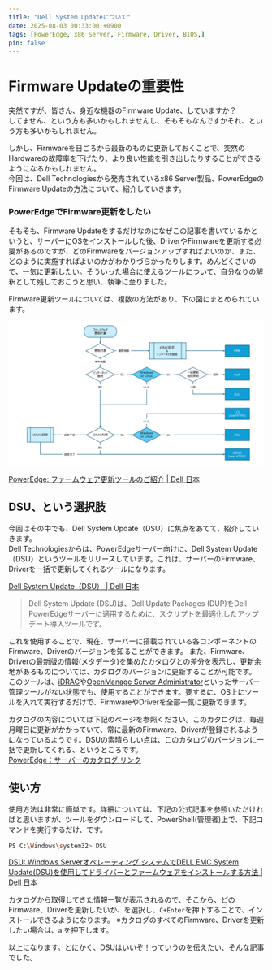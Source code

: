 ```yaml
---
title: "Dell System Updateについて"
date: 2025-08-03 00:33:00 +0900
tags: [PowerEdge, x86 Server, Firmware, Driver, BIOS,]
pin: false
---
```


# Firmware Updateの重要性
突然ですが、皆さん、身近な機器のFirmware Update、していますか？\
してません、という方も多いかもしれませんし、そもそもなんですかそれ、という方も多いかもしれません。

しかし、Firmwareを日ごろから最新のものに更新しておくことで、突然のHardwareの故障率を下げたり、より良い性能を引き出したりすることができるようになるかもしれません。\
今回は、Dell Technologiesから発売されているx86 Server製品、PowerEdgeのFirmware Updateの方法について、紹介していきます。

### PowerEdgeでFirmware更新をしたい
そもそも、Firmware Updateをするだけなのになぜこの記事を書いているかというと、サーバーにOSをインストールした後、DriverやFirmwareを更新する必要があるのですが、どのFirmwareをバージョンアップすればよいのか、また、どのように実施すればよいのかがわかりづらかったりします。めんどくさいので、一気に更新したい。そういった場合に使えるツールについて、自分なりの解釈として残しておこうと思い、執筆に至りました。

Firmware更新ツールについては、複数の方法があり、下の図にまとめられています。

![推奨ツール確認フローチャート](assets/images/ka06P0000009DzdQAE.png)

[PowerEdge: ファームウェア更新ツールのご紹介 | Dell 日本](https://www.dell.com/support/kbdoc/ja-jp/000240818/)

## DSU、という選択肢
今回はその中でも、Dell System Update（DSU）に焦点をあてて、紹介していきます。\
Dell Technologiesからは、PowerEdgeサーバー向けに、Dell System Update（DSU）というツールをリリースしています。これは、サーバーのFirmware、Driverを一括で更新してくれるツールになります。

[Dell System Update（DSU） | Dell 日本](https://www.dell.com/support/kbdoc/ja-jp/000130590/)
>Dell System Update (DSU)は、Dell Update Packages (DUP)をDell PowerEdgeサーバーに適用するために、スクリプトを最適化したアップデート導入ツールです。

これを使用することで、現在、サーバーに搭載されている各コンポーネントのFirmware、Driverのバージョンを知ることができます。
また、Firmware、Driverの最新版の情報(メタデータ)を集めたカタログとの差分を表示し、更新余地があるものについては、カタログのバージョンに更新することが可能です。\
このツールは、[iDRAC](https://www.dell.com/ja-jp/lp/dt/open-manage-idrac)や[OpenManage Server Administrator](https://www.dell.com/support/kbdoc/ja-jp/000132087/)といったサーバー管理ツールがない状態でも、使用することができます。要するに、OS上にツールを入れて実行するだけで、FirmwareやDriverを全部一気に更新できます。

カタログの内容については下記のページを参照ください。このカタログは、毎週月曜日に更新がかかっていて、常に最新のFirmware、Driverが登録されるようになっているようです。DSUの素晴らしい点は、このカタログのバージョンに一括で更新してくれる、というところです。\
[PowerEdge：サーバーのカタログ リンク](https://www.dell.com/support/kbdoc/ja-jp/000132986/)


## 使い方

使用方法は非常に簡単です。詳細については、下記の公式記事を参照いただければと思いますが、ツールをダウンロードして、PowerShell(管理者)上で、下記コマンドを実行するだけ、です。

```bash
PS C:\Windows\system32> DSU
```

[DSU: Windows Serverオペレーティング システムでDELL EMC System Update(DSU)を使用してドライバーとファームウェアをインストールする方法 | Dell 日本](https://www.dell.com/support/kbdoc/ja-jp/000116751/)

カタログから取得してきた情報一覧が表示されるので、そこから、どのFirmware、Driverを更新したいか、を選択し、`C+Enter`を押下することで、インストールできるようになります。
※カタログのすべてのFirmware、Driverを更新したい場合は、`a` を押下します。

以上になります。とにかく、DSUはいいぞ！っていうのを伝えたい、そんな記事でした。
